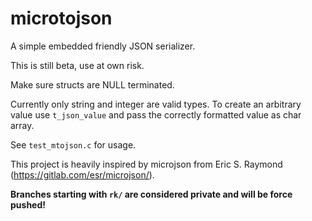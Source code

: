 # microtojson

A simple embedded friendly JSON serializer.

This is still beta, use at own risk.

Make sure structs are NULL terminated.

Currently only string and integer are valid types.
To create an arbitrary value use `t_json_value` and pass the correctly formatted value as char array.

See `test_mtojson.c` for usage.

This project is heavily inspired by microjson from Eric S. Raymond (https://gitlab.com/esr/microjson/).

**Branches starting with `rk/` are considered private and will be force pushed!**
